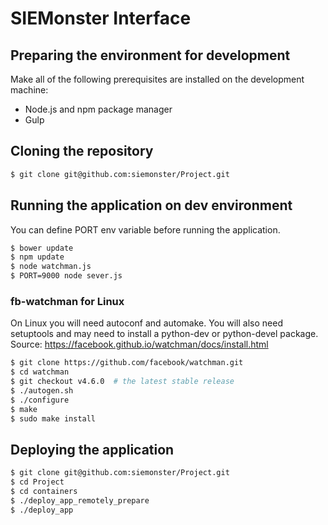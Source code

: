 # SIEMonster Interface

## Preparing the environment for development
Make all of the following prerequisites are installed on the development machine:

- Node.js and npm package manager
- Gulp

## Cloning the repository
  
```bash
$ git clone git@github.com:siemonster/Project.git
```

## Running the application on dev environment
You can define PORT env variable before running the application.

```bash
$ bower update
$ npm update
$ node watchman.js
$ PORT=9000 node sever.js
```

### fb-watchman for Linux
On Linux you will need autoconf and automake. You will also need setuptools and may need to install a python-dev or python-devel package.
Source: https://facebook.github.io/watchman/docs/install.html

```bash
$ git clone https://github.com/facebook/watchman.git
$ cd watchman
$ git checkout v4.6.0  # the latest stable release
$ ./autogen.sh
$ ./configure
$ make
$ sudo make install
```

## Deploying the application

```bash
$ git clone git@github.com:siemonster/Project.git
$ cd Project
$ cd containers
$ ./deploy_app_remotely_prepare
$ ./deploy_app
```
